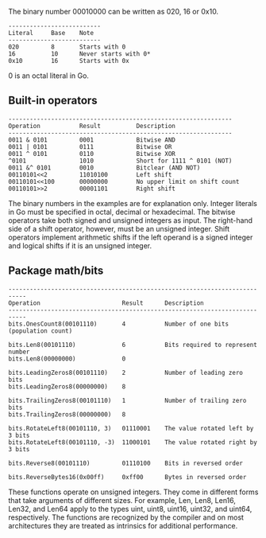 The binary number 00010000 can be written as 020, 16 or 0x10.

    --------------------------
    Literal	    Base	Note
    --------------------------
    020	        8	    Starts with 0
    16	        10	    Never starts with 0*
    0x10	    16	    Starts with 0x

0 is an octal literal in Go.

## Built-in operators

    ---------------------------------------------------------------
    Operation	        Result	        Description
    ---------------------------------------------------------------
    0011 & 0101	        0001	        Bitwise AND
    0011 | 0101	        0111	        Bitwise OR
    0011 ^ 0101	        0110	        Bitwise XOR
    ^0101	            1010	        Short for 1111 ^ 0101 (NOT)
    0011 &^ 0101	    0010	        Bitclear (AND NOT)
    00110101<<2	        11010100	    Left shift
    00110101<<100	    00000000	    No upper limit on shift count
    00110101>>2	        00001101	    Right shift

The binary numbers in the examples are for explanation only. Integer literals in Go must be specified in octal, decimal or hexadecimal.
The bitwise operators take both signed and unsigned integers as input. The right-hand side of a shift operator, however, must be an unsigned integer.
Shift operators implement arithmetic shifts if the left operand is a signed integer and logical shifts if it is an unsigned integer.

## Package math/bits

    ---------------------------------------------------------------------------
    Operation	                    Result	    Description
    ---------------------------------------------------------------------------
    bits.OnesCount8(00101110)	    4	        Number of one bits (population count)

    bits.Len8(00101110)	            6	        Bits required to represent number
    bits.Len8(00000000)	            0

    bits.LeadingZeros8(00101110)	2	        Number of leading zero bits
    bits.LeadingZeros8(00000000)	8

    bits.TrailingZeros8(00101110)	1	        Number of trailing zero bits
    bits.TrailingZeros8(00000000)	8

    bits.RotateLeft8(00101110, 3)	01110001	The value rotated left by 3 bits
    bits.RotateLeft8(00101110, -3)	11000101	The value rotated right by 3 bits

    bits.Reverse8(00101110)         01110100	Bits in reversed order

    bits.ReverseBytes16(0x00ff)	    0xff00	    Bytes in reversed order

These functions operate on unsigned integers.
They come in different forms that take arguments of different sizes. For example, Len, Len8, Len16, Len32, and Len64 apply to the types uint, uint8, uint16, uint32, and uint64, respectively.
The functions are recognized by the compiler and on most architectures they are treated as intrinsics for additional performance.

